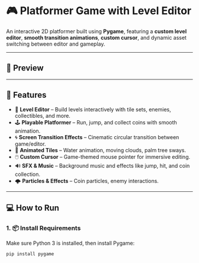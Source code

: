 # 🎮 Platformer Game with Level Editor

An interactive 2D platformer built using **Pygame**, featuring a **custom level editor**, **smooth transition animations**, **custom cursor**, and dynamic asset switching between editor and gameplay.

---

## 📸 Preview



---

## 🚀 Features

- 🧱 **Level Editor** – Build levels interactively with tile sets, enemies, collectibles, and more.
- 🕹️ **Playable Platformer** – Run, jump, and collect coins with smooth animation.
- 🌀 **Screen Transition Effects** – Cinematic circular transition between game/editor.
- 🌊 **Animated Tiles** – Water animation, moving clouds, palm tree sways.
- 🖱️ **Custom Cursor** – Game-themed mouse pointer for immersive editing.
- 🔊 **SFX & Music** – Background music and effects like jump, hit, and coin collection.
- 🌩️ **Particles & Effects** – Coin particles, enemy interactions.



---

## 💻 How to Run

### 1. 📦 Install Requirements

Make sure Python 3 is installed, then install Pygame:

```bash
pip install pygame
